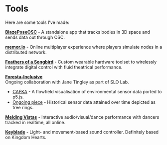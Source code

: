 # Tools

Here are some tools I've made:

[**BlazePoseOSC**](https://github.com/oxgr/BlazePoseOSC) - A standalone app that tracks bodies in 3D space and sends data out through OSC.

[**memor.io**](./tools/memorio.html) - Online multiplayer experience where players simulate nodes in a distributed network.

[**Feathers of a Songbird**](./tools/feathers-of-a-songbird.html) - Custom wearable hardware toolset to wirelessly integrate digital control with fluid theatrical performance.

[**Foresta-Inclusive**](https://janetingley.com/foresta-inclusive/)  
Ongoing collaboration with Jane Tingley as part of SLO Lab.
- [CAFKA](https://janetingley.com/cafka/) - A flowfield visualisation of environmental sensor data ported to p5.js.
- [Ongoing piece](./tools/foresta.html) - Historical sensor data attained over time depicted as tree rings.

[**Melding Vistas**](./tools/melding-vistas.html) - Interactive audio/visual/dance performance with dancers tracked in realtime, all online.

[**Keyblade**](./tools/keyblade.html) - Light- and movement-based sound controller. Definitely based on Kingdom Hearts.

